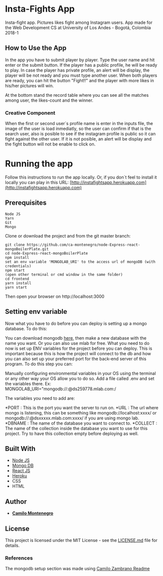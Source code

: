 # Insta-Fights App
Insta-fight app. Pictures likes fight among Instagram users. App made for the Web Development CS at University of Los Andes - Bogotá, Colombia 2018-1

## How to Use the App

In the app you have to submit player by player. Type the user name and hit enter or the submit button.
If the player has a public profile, he will be ready to play. In case the player has private profile, an alert will be display, the player will be not ready and you must type another user.
When both players are ready, you can hit the button "Fight!!" and the player with more likes in his/her pictures will win.

At the bottom stand the record table where you can see all the matches among user, the likes-count and the winner.

### Creative Component
When the first or second user´s profile name is enter in the inputs file, the image of the user is load inmediatly, so the user can confirm if that is the search user, also is posible to see if the instagram profile is public so it can fight against the other user. If it is not posible, an alert will be display and the fight button will not be enable to click on.


# Running the app

Follow this instructions to run the app locally. 
Or, if you don`t feel to install it locally you can play in this URL:
[http://instafightsapp.herokuapp.com](http://instafightsapp.herokuapp.com)

## Prerequisites
```
Node JS
Yarn
Git
Mongo
```

Clone or download the project and from the git master branch:
```
git clone https://github.com/ca-montenegro/node-Express-react-mongoBoilerPlate.git
cd node-Express-react-mongoBoilerPlate
npm install
set an env variable 'MONGOLAB_URI' to the access url of mongoDB (with credentials) 
npm start
(open other terminal or cmd window in the same folder)
cd frontend
yarn install
yarn start

```
Then open your browser on http://localhost:3000


## Setting env variable

Now what you have to do before you can deploy is setting up a mongo database. To do this:

You can download mongodb [here](https://www.mongodb.com/download-center#community), then make a new database with the name you want.
Or you can also use mlab for free.
What you need to do now is set up ENV variables for the project before you can deploy. This is important because this is how the project will connect to the db and how you can also set up your preferred port for the back-end server of this program. To do this step you can:

Manually configuring environmental variables in your OS using the terminal or any other way your OS allow you to do so.
Add a file called .env and set the variables there.
Ex: MONGOLAB_URI="mongodb://<user>:<password>@ds259778.mlab.com:<port>/<dbname>

The variables you need to add are:

*PORT : This is the port you want the server to run on.
*URL : The url where mongo is listening, this can be something like mongodb://localhost:xxxx/<dbname> or mongodb://<user>:<pass>@dsxxxxx.mlab.com:xxxx/<dbname> if you are using mongo lab.
*DBNAME : The name of the database you want to connect to.
*COLLECT : The name of the collection inside the database you want to use for this project. Try to have this collection empty before deploying as well.

## Built With

* [Node JS](https://nodejs.org/es) 
* [Mongo DB](https://www.mongodb.com/es) 
* [React JS](https://facebook.github.io/react/) 
* [Heroku](https://www.heroku.com/platform) 
* CSS
* HTML

## Author

* **[Camilo Montenegro](https://github.com/ca-montenegro)**

## License

This project is licensed under the MIT License - see the [LICENSE.md](LICENSE.md) file for details.

### References
The mongodb setup section was made using [Camilo Zambrano Readme](https://github.com/cawolfkreo/instaFight) 
